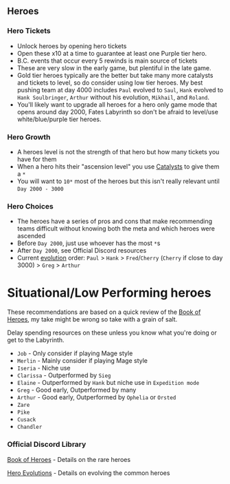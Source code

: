 ## Heroes

### Hero Tickets

- Unlock heroes by opening hero tickets
- Open these x10 at a time to guarantee at least one Purple tier hero.
- B.C. events that occur every 5 rewinds is main source of tickets
- These are very slow in the early game, but plentiful in the late game.
- Gold tier heroes typically are the better but take many more catalysts and tickets to level, so do consider using low tier heroes. My best pushing team at day 4000 includes `Paul` evolved to `Saul`, `Hank` evolved to `Hank Soulbringer`, `Arthur` without his evolution, `Mikhail`, and `Roland`.
- You'll likely want to upgrade all heroes for a hero only game mode that opens around day 2000, Fates Labyrinth so don't be afraid to level/use white/blue/purple tier heroes.

### Hero Growth

- A heroes level is not the strength of that hero but how many tickets you have for them
- When a hero hits their "ascension level" you use [Catalysts](currencies.md#catalysts) to give them a `*`
- You will want to `10*` most of the heroes but this isn't really relevant until `Day 2000 - 3000`

### Hero Choices

- The heroes have a series of pros and cons that make recommending teams difficult without knowing both the meta and which heroes were ascended
- Before `Day 2000`, just use whoever has the most `*`s
- After `Day 2000`, see Official Discord resources
- Current [evolution](currencies.md#amity-hearts) order: `Paul` > `Hank` > `Fred`/`Cherry` (`Cherry` if close to day 3000) > `Greg` > `Arthur`

# Situational/Low Performing heroes

These recommendations are based on a quick review of the [Book of Heroes](https://discord.com/channels/570929677732937738/1069087238949982338), my take might be wrong so take with a grain of salt.

Delay spending resources on these unless you know what you're doing or get to the Labyrinth.

- `Job` - Only consider if playing Mage style
- `Merlin` - Mainly consider if playing Mage style
- `Iseria` - Niche use
- `Clarissa` - Outperformed by `Sieg`
- `Elaine` - Outperformed by `Hank` but niche use in `Expedition mode`
- `Greg` - Good early, Outperformed by many
- `Arthur` - Good early, Outperformed by `Ophelia` or `Orsted`
- `Zare`
- `Pike`
- `Cusack`
- `Chandler`

### Official Discord Library

[Book of Heroes](https://discord.com/channels/570929677732937738/1069087238949982338) - Details on the rare heroes

[Hero Evolutions](https://discord.com/channels/570929677732937738/1199525969942302740) - Details on evolving the common heroes
